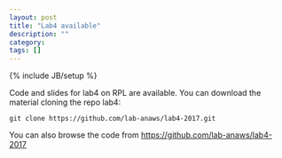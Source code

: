 ```yaml
---
layout: post
title: "Lab4 available"
description: ""
category: 
tags: []
---
```

{% include JB/setup %}

Code and slides for lab4 on RPL are available.
You can download the material cloning the repo lab4:
```
git clone https://github.com/lab-anaws/lab4-2017.git
```

You can also browse the code from  <https://github.com/lab-anaws/lab4-2017>

